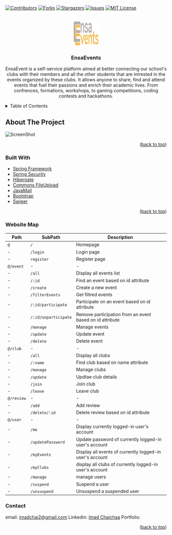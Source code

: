 <div id="top"></div>
<!--
*** Thanks for checking out the Best-README-Template. If you have a suggestion
*** that would make this better, please fork the repo and create a pull request
*** or simply open an issue with the tag "enhancement".
*** Don't forget to give the project a star!
*** Thanks again! Now go create something AMAZING! :D
-->



<!-- PROJECT SHIELDS -->
<!--
*** I'm using markdown "reference style" links for readability.
*** Reference links are enclosed in brackets [ ] instead of parentheses ( ).
*** See the bottom of this document for the declaration of the reference variables
*** for contributors-url, forks-url, etc. This is an optional, concise syntax you may use.
*** https://www.markdownguide.org/basic-syntax/#reference-style-links
-->
[![Contributors][contributors-shield]][contributors-url]
[![Forks][forks-shield]][forks-url]
[![Stargazers][stars-shield]][stars-url]
[![Issues][issues-shield]][issues-url]
[![MIT License][license-shield]][license-url]



<!-- PROJECT LOGO -->
<br />
<div align="center">
  <a href="https://github.com/Im-Mad/Ensa_Events">
    <img src="src/main/webapp/assets/img/Logo.png" alt="Logo" width="80" height="80">
  </a>

<h3 align="center">EnsaEvents</h3>

  <p align="center">
    EnsaEvent is a self-service platform aimed at better connecting our school's clubs with their members and all the other students that are intrested in the events organized by these clubs. It allows anyone to share, find and attend events that fuel their passions and enrich their academic lives. From confrences, formations, workshops, to gaming competitions, coding contests and hackathons.
  </p>
</div>


<!-- TABLE OF CONTENTS -->
<details>
  <summary>Table of Contents</summary>
  <ol>
    <li>
      <a href="#about-the-project">About The Project</a>
      <ul>
        <li><a href="#built-with">Built With</a></li>
        <li><a href="#website-map">Website Map</a></li>
      </ul>
    </li>
    <li>
      <a href="#contact">Contact</a>
    </li>
  </ol>
</details>



<!-- ABOUT THE PROJECT -->
## About The Project

![ScreenShot][product-screenshot]

<p align="right">(<a href="#top">back to top</a>)</p>



### Built With

* [Spring Framework](https://spring.io/projects/spring-framework)
* [Spring Security](https://spring.io/projects/spring-security)
* [Hibernate](https://hibernate.org/)
* [Commons FileUpload](https://commons.apache.org/proper/commons-fileupload/)
* [JavaMail](https://javaee.github.io/javamail/)
* [Bootstrap](https://getbootstrap.com)
* [Swiper](https://swiperjs.com/)

<p align="right">(<a href="#top">back to top</a>)</p>

### Website Map

| Path | SubPath | Description |
| ---- | ------- | ---- |
| ```@``` | ```/``` | Homepage |
| - | ```/login``` | Login page | 
| - | ```register``` | Register page | 
| ```@/event``` | - | - | 
| - | ```/all``` | Display all events list | 
| - | ```/:id``` | Find an event based on id attribute | 
| - | ```/create``` | Create a new event | 
| - | ```/filterEvents``` | Get filtred events | 
| - | ```/:id/participate``` | Participate on an event based on id attribute | 
| - | ```/:id/unparticipate``` | Remove participation from an event based on id attribute | 
| - | ```/manage``` | Manage events | 
| - | ```/update``` | Update event | 
| - | ```/delete``` | Delete event | 
| ```@/club``` | - | - |
| - | ```/all``` | Display all clubs | 
| - | ```/:name``` | Find club based on name attribute | 
| - | ```/manage``` | Manage clubs | 
| - | ```/update``` | Updtae club details | 
| - | ```/join``` | Join club | 
| - | ```/leave``` | Leave club | 
| ```@/review``` | - | - |
| - | ```/add``` | Add review | 
| - | ```/delete/:id``` | Delete review based on id attribute| 
| ```@/user``` | - | - |
| - | ```/me``` | Display currently logged-in user's account | 
| - | ```/updatePassword``` | Update password of currently logged-in user's account | 
| - | ```/myEvents``` | Display all events of currently logged-in user's account | 
| - | ```/myClubs``` | display all clubs of currently logged-in user's account | 
| - | ```/manage``` | manage users | 
| - | ```/suspend``` | Suspend a user | 
| - | ```/unsuspend``` | Unsuspend a suspended user |


### Contact

email: imadchai2@gmail.com
Linkedin: [Imad Chaichaa](https://www.linkedin.com/in/imad-chaichaa-a30786201/)
Portfolio: []()


<p align="right">(<a href="#top">back to top</a>)</p>

<!-- MARKDOWN LINKS & IMAGES -->
<!-- https://www.markdownguide.org/basic-syntax/#reference-style-links -->
[contributors-shield]: https://img.shields.io/github/contributors/Im-Mad/Ensa_Events.svg?style=for-the-badge
[contributors-url]: https://github.com/Im-Mad/Ensa_Events/graphs/contributors
[forks-shield]: https://img.shields.io/github/forks/Im-Mad/Ensa_Events.svg?style=for-the-badge
[forks-url]: https://github.com/Im-Mad/Ensa_Events/network/members
[stars-shield]: https://img.shields.io/github/stars/Im-Mad/Ensa_Events.svg?style=for-the-badge
[stars-url]: https://github.com/Im-Mad/Ensa_Events/stargazers
[issues-shield]: https://img.shields.io/github/issues/Im-Mad/Ensa_Events.svg?style=for-the-badge
[issues-url]: https://github.com/Im-Mad/Ensa_Events/issues
[license-shield]: https://img.shields.io/github/license/Im-Mad/Ensa_Events.svg?style=for-the-badge
[license-url]: https://github.com/Im-Mad/Ensa_Events/blob/master/LICENSE.txt
[product-screenshot]: home.png
